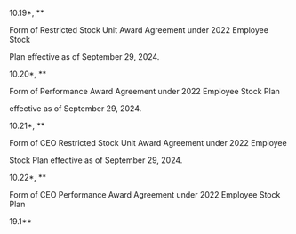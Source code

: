 10.19*, **

Form  of  Restricted  Stock  Unit  Award  Agreement  under  2022  Employee  Stock

Plan effective as of September 29, 2024.

10.20*, **

Form  of  Performance  Award  Agreement  under  2022  Employee  Stock  Plan

effective as of September 29, 2024.

10.21*, **

Form  of  CEO  Restricted  Stock  Unit  Award  Agreement  under  2022  Employee

Stock Plan effective as of September 29, 2024.

10.22*, **

Form of CEO Performance Award Agreement under 2022 Employee Stock Plan

19.1**